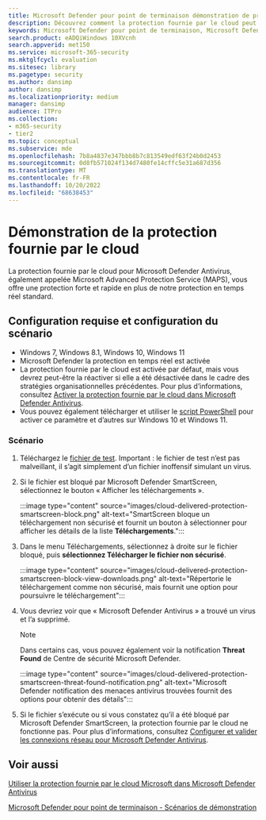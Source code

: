```yaml
---
title: Microsoft Defender pour point de terminaison démonstration de protection fournie par le cloud
description: Découvrez comment la protection fournie par le cloud peut détecter et supprimer automatiquement des fichiers malveillants.
keywords: Microsoft Defender pour point de terminaison, Microsoft Defender ATP, protection antivirus, détection de virus, suppression de virus,
search.product: eADQiWindows 10XVcnh
search.appverid: met150
ms.service: microsoft-365-security
ms.mktglfcycl: evaluation
ms.sitesec: library
ms.pagetype: security
ms.author: dansimp
author: dansimp
ms.localizationpriority: medium
manager: dansimp
audience: ITPro
ms.collection:
- m365-security
- tier2
ms.topic: conceptual
ms.subservice: mde
ms.openlocfilehash: 7b8a4837e347bbb8b7c813549edf63f24b0d2453
ms.sourcegitcommit: 0d8fb571024f134d7480fe14cffc5e31a687d356
ms.translationtype: MT
ms.contentlocale: fr-FR
ms.lasthandoff: 10/20/2022
ms.locfileid: "68638453"
---
```

# <a name="cloud-delivered-protection-demonstration"></a>Démonstration de la protection fournie par le cloud

La protection fournie par le cloud pour Microsoft Defender Antivirus, également appelée Microsoft Advanced Protection Service (MAPS), vous offre une protection forte et rapide en plus de notre protection en temps réel standard.

## <a name="scenario-requirements-and-setup"></a>Configuration requise et configuration du scénario

- Windows 7, Windows 8.1, Windows 10, Windows 11
- Microsoft Defender la protection en temps réel est activée
- La protection fournie par le cloud est activée par défaut, mais vous devrez peut-être la réactiver si elle a été désactivée dans le cadre des stratégies organisationnelles précédentes. Pour plus d’informations, consultez [Activer la protection fournie par le cloud dans Microsoft Defender Antivirus](/windows/threat-protection/windows-defender-antivirus/enable-cloud-protection-windows-defender-antivirus?ocid=wd-av-demo-cloud-middle).
- Vous pouvez également télécharger et utiliser le [script PowerShell](https://www.powershellgallery.com/packages/WindowsDefender_InternalEvaluationSettings/) pour activer ce paramètre et d’autres sur Windows 10 et Windows 11.

### <a name="scenario"></a>Scénario

1. Téléchargez le [fichier de test](https://aka.ms/ioavtest). Important : le fichier de test n’est pas malveillant, il s’agit simplement d’un fichier inoffensif simulant un virus.

2. Si le fichier est bloqué par Microsoft Defender SmartScreen, sélectionnez le bouton « Afficher les téléchargements ».

   :::image type="content" source="images/cloud-delivered-protection-smartscreen-block.png" alt-text="SmartScreen bloque un téléchargement non sécurisé et fournit un bouton à sélectionner pour afficher les détails de la liste **Téléchargements**.":::

3. Dans le menu Téléchargements, sélectionnez à droite sur le fichier bloqué, puis **sélectionnez Télécharger le fichier non sécurisé**.

   :::image type="content" source="images/cloud-delivered-protection-smartscreen-block-view-downloads.png" alt-text="Répertorie le téléchargement comme non sécurisé, mais fournit une option pour poursuivre le téléchargement":::

4. Vous devriez voir que « Microsoft Defender Antivirus » a trouvé un virus et l’a supprimé.

   > [!NOTE]
   >
   > Dans certains cas, vous pouvez également voir la notification **Threat Found** de Centre de sécurité Microsoft Defender.

   :::image type="content" source="images/cloud-delivered-protection-smartscreen-threat-found-notification.png" alt-text="Microsoft Defender notification des menaces antivirus trouvées fournit des options pour obtenir des détails":::

5. Si le fichier s’exécute ou si vous constatez qu’il a été bloqué par Microsoft Defender SmartScreen, la protection fournie par le cloud ne fonctionne pas. Pour plus d’informations, consultez [Configurer et valider les connexions réseau pour Microsoft Defender Antivirus](/windows/threat-protection/windows-defender-antivirus/configure-network-connections-windows-defender-antivirus?ocid=wd-av-demo-cloud-middle).

## <a name="see-also"></a>Voir aussi

[Utiliser la protection fournie par le cloud Microsoft dans Microsoft Defender Antivirus](/windows/threat-protection/windows-defender-antivirus/utilize-microsoft-cloud-protection-windows-defender-antivirus?ocid=wd-av-demo-cloud-bottom)

[Microsoft Defender pour point de terminaison - Scénarios de démonstration](defender-endpoint-demonstrations.md)
